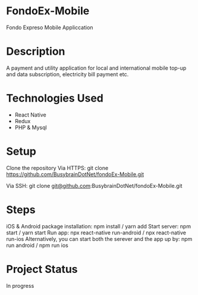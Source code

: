 # FondoEx-Mobile
Fondo Expreso Mobile Appliccation

# Description
A payment and utility application for local and international mobile top-up and data subscription, electricity bill payment etc.

# Technologies Used
* React Native
* Redux
* PHP & Mysql

# Setup
Clone the repository
Via HTTPS: git clone https://github.com/BusybrainDotNet/fondoEx-Mobile.git

Via SSH: git clone git@github.com:BusybrainDotNet/fondoEx-Mobile.git

# Steps
iOS & Android package installation: npm install / yarn add
Start server: npm start / yarn start
Run app: npx react-native run-android / npx react-native run-ios
Alternatively, you can start both the serever and the app up by: npm run android / npm run ios

# Project Status
In progress
